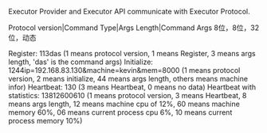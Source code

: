 Executor Provider and Executor API communicate with Executor Protocol.

Protocol version|Command Type|Args Length|Command Args
8位，8位，32位，动态

Register: 113das (1 means protocol version, 1 means Register, 3 means args length, 'das' is the command args)
Initialize: 1244ip=192.168.83.130&machine=kevin&mem=8000 (1 means protocol version, 2 means initialize, 
					44 means args length, others means machine infor)
Heartbeat: 130 (3 means Heartbeat, 0 means no data)
Heartbeat with statistics: 13812600610 (1 means protocol version, 3 means Heartbeat, 8 means args length, 
					12 means machine cpu of 12%, 60 means machine memory 60%, 
					06 means current process cpu 6%, 10 means current process memory 10%)
